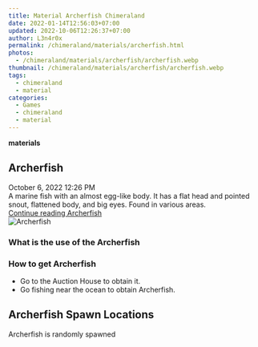 ```yaml
---
title: Material Archerfish Chimeraland
date: 2022-01-14T12:56:03+07:00
updated: 2022-10-06T12:26:37+07:00
author: L3n4r0x
permalink: /chimeraland/materials/archerfish.html
photos:
  - /chimeraland/materials/archerfish/archerfish.webp
thumbnail: /chimeraland/materials/archerfish/archerfish.webp
tags:
  - chimeraland
  - material
categories:
  - Games
  - chimeraland
  - material
---
```


<link
  rel="stylesheet"
  href="https://rawcdn.githack.com/dimaslanjaka/Web-Manajemen/870a349/css/bootstrap-5-3-0-alpha3-wrapper.css"
/>
<section id="bootstrap-wrapper">
  <div data-bs-theme="dark">
    <div
      class="row g-0 border rounded overflow-hidden flex-md-row mb-4 shadow-sm position-relative bg-dark text-light"
    >
      <div class="col p-4 d-flex flex-column position-static">
        <strong class="d-inline-block mb-2 text-success">materials</strong>
        <h2 class="mb-0">Archerfish</h2>
        <div class="mb-1 text-muted">October 6, 2022 12:26 PM</div>
        <div class="mb-2 border p-1">
          A marine fish with an almost egg-like body. It has a flat head and
          pointed snout, flattened body, and big eyes. Found in various areas.
        </div>
        <a
          href="/chimeraland/materials/archerfish.html"
          class="stretched-link d-none text-primary"
          >Continue reading Archerfish</a
        >
      </div>
      <div class="col-auto d-none d-md-block d-lg-block">
        <img
          src="https://www.webmanajemen.com/chimeraland/materials/archerfish/archerfish.webp"
          alt="Archerfish"
        />
      </div>
    </div>
    <div class="row">
      <div class="col-lg-6 col-12 mb-2">
        <div class="card">
          <div class="card-body">
            <h3 class="card-title">What is the use of the Archerfish</h3>
            <div class="card-text"><ul></ul></div>
          </div>
        </div>
      </div>
      <div class="col-lg-6 col-12 mb-2">
        <div class="card">
          <div class="card-body">
            <h3 class="card-title">How to get Archerfish</h3>
            <div class="card-text">
              <ul>
                <li>Go to the Auction House to obtain it.</li>
                <li>Go fishing near the ocean to obtain Archerfish.</li>
              </ul>
            </div>
          </div>
        </div>
      </div>
      <div class="col-12 mb-2">
        <h2>Archerfish Spawn Locations</h2>
        <p>Archerfish is randomly spawned</p>
      </div>
    </div>
  </div>
</section>